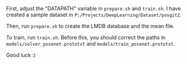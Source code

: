 First, adjust the "DATAPATH" variable in `prepare.sh` and `train.sh`. I have created a sample dataset in `P:/Projects/DeepLearning/Dataset/posgit2`.

Then, run `prepare.sh` to create the LMDB database and the mean file.

To train, run `train.sh`. Before this, you should correct the paths in `models/solver_posenet.prototxt` and `models/train_posenet.prototxt`.

Good luck :)
